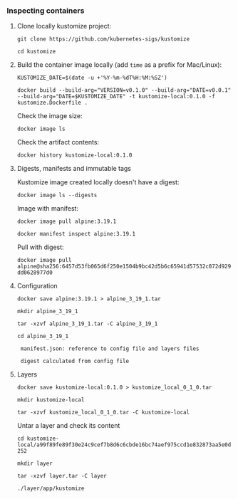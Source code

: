 ### Inspecting containers

1. Clone locally kustomize project:
   
   `git clone https://github.com/kubernetes-sigs/kustomize`

   `cd kustomize`

2. Build the container image locally (add `time` as a prefix for Mac/Linux):
   
   `KUSTOMIZE_DATE=$(date -u +'%Y-%m-%dT%H:%M:%SZ')`

   `docker build --build-arg="VERSION=v0.1.0" --build-arg="DATE=v0.0.1" --build-arg="DATE=$KUSTOMIZE_DATE" -t kustomize-local:0.1.0 -f kustomize.Dockerfile .`

   Check the image size:

   `docker image ls`

   Check the artifact contents:

   `docker history kustomize-local:0.1.0`

3. Digests, manifests and immutable tags

    Kustomize image created locally doesn't have a digest:

    `docker image ls --digests`

    Image with manifest:
   
    `docker image pull alpine:3.19.1`

    `docker manifest inspect alpine:3.19.1`

    Pull with digest:

    `docker image pull alpine@sha256:6457d53fb065d6f250e1504b9bc42d5b6c65941d57532c072d929dd0628977d0`

4. Configuration

    `docker save alpine:3.19.1 > alpine_3_19_1.tar`

    `mkdir alpine_3_19_1`

    `tar -xzvf alpine_3_19_1.tar -C alpine_3_19_1`

    `cd alpine_3_19_1`

        manifest.json: reference to config file and layers files

        digest calculated from config file

5. Layers

    `docker save kustomize-local:0.1.0 > kustomize_local_0_1_0.tar`
    
    `mkdir kustomize-local`

    `tar -xzvf kustomize_local_0_1_0.tar -C kustomize-local`

    Untar a layer and check its content

    `cd kustomize-local/a99f89fe89f30e24c9cef7b8d6c6cbde16bc74aef975ccd1e832873aa5e0d252`

    `mkdir layer`

    `tar -xzvf layer.tar -C layer`

    `./layer/app/kustomize`
